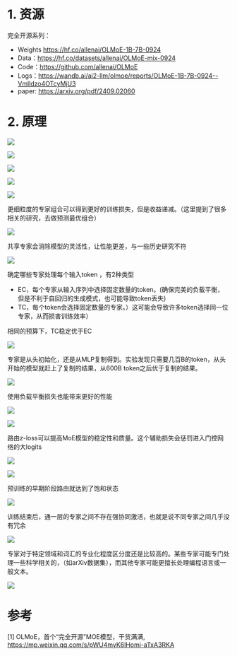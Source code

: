# 1. 资源

完全开源系列：

- Weights https://hf.co/allenai/OLMoE-1B-7B-0924
- Data：https://hf.co/datasets/allenai/OLMoE-mix-0924
- Code：https://github.com/allenai/OLMoE
- Logs：https://wandb.ai/ai2-llm/olmoe/reports/OLMoE-1B-7B-0924--Vmlldzo4OTcyMjU3
- paper: https://arxiv.org/pdf/2409.02060

# 2. 原理

![](.03_OLMoE_images/性能.png)

![](.03_OLMoE_images/架构.png)

![](.03_OLMoE_images/激活参数和性能.png)

![](.03_OLMoE_images/训练方式和性能.png)

![](.03_OLMoE_images/训练flops和准确度.png)

更细粒度的专家组合可以得到更好的训练损失，但是收益递减。（这里提到了很多相关的研究，去做预测最优组合）

![](.03_OLMoE_images/LOSS.png)

共享专家会消除模型的灵活性，让性能更差，与一些历史研究不符

![](.03_OLMoE_images/loss2.png)

确定哪些专家处理每个输入token ，有2种类型

- EC，每个专家从输入序列中选择固定数量的token。(确保完美的负载平衡，但是不利于自回归的生成模式，也可能导致token丢失)
- TC，每个token会选择固定数量的专家。）这可能会导致许多token选择同一位专家，从而损害训练效率）

相同的预算下，TC稳定优于EC

![](.03_OLMoE_images/不同专家方案Loss.png)

专家是从头初始化，还是从MLP复制得到。实验发现只需要几百B的token，从头开始的模型就赶上了复制的结果，从600B token之后优于复制的结果。

![](.03_OLMoE_images/训练loss3.png)

使用负载平衡损失也能带来更好的性能

![](.03_OLMoE_images/负载平衡公式.png)

![](.03_OLMoE_images/LOSS4.png)

路由z-loss可以提高MoE模型的稳定性和质量。这个辅助损失会惩罚进入门控网络的大logits

![](.03_OLMoE_images/路由loss.png)

![](.03_OLMoE_images/LOSS5.png)

预训练的早期阶段路由就达到了饱和状态

![](.03_OLMoE_images/路由状态.png)

训练结束后，通一层的专家之间不存在强协同激活，也就是说不同专家之间几乎没有冗余

![](.03_OLMoE_images/专家之间没有冗余.png)

专家对于特定领域和词汇的专业化程度区分度还是比较高的。某些专家可能专门处理一些科学相关的，（如arXiv数据集），而其他专家可能更擅长处理编程语言或一般文本。

![](.03_OLMoE_images/不同专家对不同领域.png)



# 参考

[1] OLMoE，首个“完全开源”MOE模型，干货满满, https://mp.weixin.qq.com/s/pWU4myK6lHomi-aTxA3RKA
